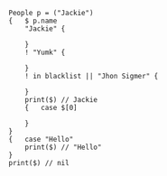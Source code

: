 ```
People p = ("Jackie")
{	$ p.name
	"Jackie" {

	}
	! "Yumk" {

	}
	! in blacklist || "Jhon Sigmer" {

	}
	print($) // Jackie
	{	case $[0]

	}
}
{	case "Hello"
	print($) // "Hello"
}
print($) // nil
```
<!--stackedit_data:
eyJoaXN0b3J5IjpbNTAwMjg4Mjc0LC04MDM4ODE5MjhdfQ==
-->